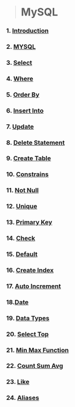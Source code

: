 > # MySQL

### 1. [Introduction](./Md/Introdunction.md)
### 2. [MYSQL](./Md/mysql.md)
### 3. [Select](./Md/Select.md)
### 4. [Where](./Md/Where.md)
### 5. [Order By](./Md/Order%20By.md)
### 6. [Insert Into](./Md/INSERT%20INTO.MD)
### 7. [Update](./Md/update.md)
### 8. [Delete Statement](./Md/DELETE%20Statement.md)
### 9. [Create Table](./Md/Create%20Table.md)
### 10. [Constrains](./Md/constrains.md)
### 11. [Not Null](./Md/not%20null.md)
### 12. [Unique](./Md/unique.md)
### 13. [Primary Key](./Md/primary%20key.md)
### 14. [Check](./Md/check.md)
### 15. [Default](./Md/default.md)
### 16. [Create Index](./Md/create%20index.md)
### 17. [Auto Increment](./Md/AUTO%20INCREMENT%20Field.md)
### 18.[Date](./Md/date.md)
### 19. [Data Types](./Md/data%20types.md)
### 20. [Select Top](./Md/select%20top.mds)
### 21. [Min Max Function](./Md/min%20max%20function.md)
### 22. [Count Sum Avg](./Md/count%20sum%20avg%20function.md)
### 23. [Like](./Md/like.md)
### 24. [Aliases](./Md/Aliases.md)
